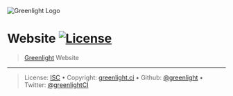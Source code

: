 ![Greenlight Logo](https://gitcdn.link/repo/greenlight/brand/master/logo/banner.svg)

# Website [![License][license-image]][license-url]

> [Greenlight][] Website

---

> License: [ISC][license-url] • 
> Copyright: [greenlight.ci](https://greenlight.ci) • 
> Github: [@greenlight](https://github.com/greenlight) • 
> Twitter: [@greenlightCI](https://twitter.com/greenlightCI)

[Greenlight]: https://greenlight.ci

[license-url]: http://choosealicense.com/licenses/isc/

[license-image]: https://img.shields.io/github/license/greenlight/brand.svg?style=flat-square
